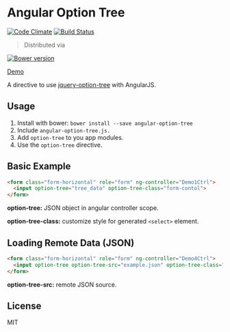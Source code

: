 Angular Option Tree
===================
[![Code Climate](https://codeclimate.com/github/passy/angular-masonry.png)](https://codeclimate.com/github/passy/angular-masonry)
[![Build Status](https://travis-ci.org/LeeChSien/angular-option-tree.svg?branch=master)](https://travis-ci.org/LeeChSien/angular-option-tree)

> Distributed via

[![Bower version](https://badge.fury.io/bo/option-tree.svg)                                     ](https://badge.fury.io/bo/angular-option-tree)


[Demo](http://leechsien.github.io/angular-option-tree/)

A directive to use [jquery-option-tree](https://code.google.com/p/jquery-option-tree/) with AngularJS. 

Usage
------
1. Install with bower:  `bower install --save angular-option-tree`
2. Include `angular-option-tree.js.`
3. Add `option-tree` to you app modules.
4. Use the `option-tree` directive.

Basic Example
------

```html
<form class="form-horizontal" role="form" ng-controller="Demo1Ctrl">
  <input option-tree="tree_data" option-tree-class="form-contol">
</form>
```

**option-tree:** JSON object in angular controller scope.

**option-tree-class:** customize style for generated `<select>` element.

Loading Remote Data (JSON)
------
```html
<form class="form-horizontal" role="form" ng-controller="Demo4Ctrl">
  <input option-tree option-tree-src="example.json" option-tree-class="form-control">
</form>
```

**option-tree-src:** remote JSON source.

License
------
MIT

